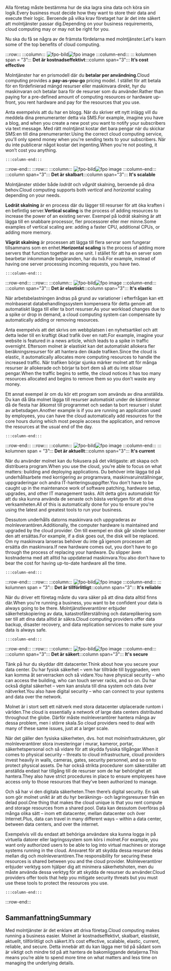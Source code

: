 <span data-ttu-id="ba156-101">Alla företag måste bestämma hur de ska lagra sina data och köra sin logik.</span><span class="sxs-lookup"><span data-stu-id="ba156-101">Every business must decide how they want to store their data and execute their logic.</span></span> <span data-ttu-id="ba156-102">Beroende på vilka krav företaget har är det inte säkert att molntjänster passar dig.</span><span class="sxs-lookup"><span data-stu-id="ba156-102">Depending on your business requirements, cloud computing may or may not be right for you.</span></span>

<span data-ttu-id="ba156-103">Nu ska du få se några av de främsta fördelarna med molntjänster.</span><span class="sxs-lookup"><span data-stu-id="ba156-103">Let's learn some of the top benefits of cloud computing.</span></span>

:::row:::
    :::column:::
        <span data-ttu-id="ba156-104">![fpo-bild](../media/3-cost-effective.png)</span><span class="sxs-lookup"><span data-stu-id="ba156-104">![fpo image](../media/3-cost-effective.png)</span></span>
    :::column-end:::
    <span data-ttu-id="ba156-105">::: kolumnen span = ”3”::: **Det är kostnadseffektivt**</span><span class="sxs-lookup"><span data-stu-id="ba156-105">:::column span="3"::: **It’s cost effective**</span></span>

<span data-ttu-id="ba156-106">Molntjänster har en prismodell där du **betalar per användning**.</span><span class="sxs-lookup"><span data-stu-id="ba156-106">Cloud computing provides a **pay-as-you-go** pricing model.</span></span> <span data-ttu-id="ba156-107">I stället för att betala för en fördefinierad mängd resurser eller maskinvara direkt, hyr du maskinvaran och betalar bara för de resurser som du använder.</span><span class="sxs-lookup"><span data-stu-id="ba156-107">Rather than paying for a pre-defined amount of computing resources or hardware up-front, you rent hardware and pay for the resources that you use.</span></span>

<span data-ttu-id="ba156-108">Anta exempelvis att du har en blogg. När du skriver ett nytt inlägg vill du meddela dina prenumeranter detta via SMS.</span><span class="sxs-lookup"><span data-stu-id="ba156-108">For example, imagine you have a blog, and when you create a new post you want to notify your subscribers via text message.</span></span> <span data-ttu-id="ba156-109">Med rätt molntjänst kostar det bara pengar när du skickar SMS:en till dina prenumeranter.</span><span class="sxs-lookup"><span data-stu-id="ba156-109">Using the correct cloud computing service, you'll only spend money when you're sending texts to your subscribers.</span></span> <span data-ttu-id="ba156-110">När du inte publicerar något kostar det ingenting.</span><span class="sxs-lookup"><span data-stu-id="ba156-110">When you're not posting, it won’t cost you anything.</span></span>

    :::column-end:::
:::row-end:::
:::row:::
    :::column:::
        <span data-ttu-id="ba156-111">![fpo-bild](../media/3-scalable.png)</span><span class="sxs-lookup"><span data-stu-id="ba156-111">![fpo image](../media/3-scalable.png)</span></span>
    :::column-end:::
    <span data-ttu-id="ba156-112">:::column span="3"::: **Det är skalbart**</span><span class="sxs-lookup"><span data-stu-id="ba156-112">:::column span="3"::: **It's scalable**</span></span>

<span data-ttu-id="ba156-113">Molntjänster stöder både _lodrät_ och _vågrät_ skalning, beroende på dina behov.</span><span class="sxs-lookup"><span data-stu-id="ba156-113">Cloud computing supports both _vertical_ and _horizontal_ scaling depending on your needs.</span></span>

<span data-ttu-id="ba156-114">**Lodrät skalning** är en process där du lägger till resurser för att öka kraften i en befintlig server.</span><span class="sxs-lookup"><span data-stu-id="ba156-114">**Vertical scaling** is the process of adding resources to increase the power of an existing server.</span></span> <span data-ttu-id="ba156-115">Exempel på lodrät skalning är att lägga till en snabbare processor, fler processorer eller mer minne.</span><span class="sxs-lookup"><span data-stu-id="ba156-115">Some examples of vertical scaling are: adding a faster CPU, additional CPUs, or adding more memory.</span></span>

<span data-ttu-id="ba156-116">**Vågrät skalning** är processen att lägga till flera servrar som fungerar tillsammans som en enhet.</span><span class="sxs-lookup"><span data-stu-id="ba156-116">**Horizontal scaling** is the process of adding more servers that function together as one unit.</span></span> <span data-ttu-id="ba156-117">I stället för att ha en server som bearbetar inkommande begäranden, har du två.</span><span class="sxs-lookup"><span data-stu-id="ba156-117">For example, instead of having one server processing incoming requests, you have two.</span></span>

    :::column-end:::
:::row-end:::
:::row:::
    :::column:::
        <span data-ttu-id="ba156-118">![fpo-bild](../media/3-elastic.png)</span><span class="sxs-lookup"><span data-stu-id="ba156-118">![fpo image](../media/3-elastic.png)</span></span>
    :::column-end:::
    <span data-ttu-id="ba156-119">:::column span="3"::: **Det är elastiskt**</span><span class="sxs-lookup"><span data-stu-id="ba156-119">:::column span="3"::: **It's elastic**</span></span>

<span data-ttu-id="ba156-120">När arbetsbelastningen ändras på grund av variationer i efterfrågan kan ett molnbaserat databehandlingssystem kompensera för detta genom att automatiskt lägga till eller ta bort resurser.</span><span class="sxs-lookup"><span data-stu-id="ba156-120">As your workload changes due to a spike or drop in demand, a cloud computing system can compensate by automatically adding or removing resources.</span></span>

<span data-ttu-id="ba156-121">Anta exempelvis att det skrivs om webbplatsen i en nyhetsartikel och att detta leder till en kraftigt ökad trafik över en natt.</span><span class="sxs-lookup"><span data-stu-id="ba156-121">For example, imagine your website is featured in a news article, which leads to a spike in traffic overnight.</span></span> <span data-ttu-id="ba156-122">Eftersom molnet är elastiskt kan det automatiskt allokera fler beräkningsresurser för att hantera den ökade trafiken.</span><span class="sxs-lookup"><span data-stu-id="ba156-122">Since the cloud is elastic, it automatically allocates more computing resources to handle the increased traffic.</span></span> <span data-ttu-id="ba156-123">När trafiken börjar sjunka märker molnet att för många resurser är allokerade och börjar ta bort dem så att du inte slösar pengar.</span><span class="sxs-lookup"><span data-stu-id="ba156-123">When the traffic begins to settle, the cloud notices it has too many resources allocated and begins to remove them so you don’t waste any money.</span></span>

<span data-ttu-id="ba156-124">Ett annat exempel är om du kör ett program som används av dina anställda. Du kan då låta molnet lägga till resurser automatiskt under de kärntimmar då de flesta har åtkomst till programmet och sedan ta bort resurser i slutet av arbetsdagen.</span><span class="sxs-lookup"><span data-stu-id="ba156-124">Another example is if you are running an application used by employees, you can have the cloud automatically add resources for the core hours during which most people access the application, and remove the resources at the usual end of the day.</span></span>

    :::column-end:::
:::row-end:::
:::row:::
    :::column:::
        <span data-ttu-id="ba156-125">![fpo-bild](../media/3-current.png)</span><span class="sxs-lookup"><span data-stu-id="ba156-125">![fpo image](../media/3-current.png)</span></span>
    :::column-end:::
    <span data-ttu-id="ba156-126">::: kolumnen span = ”3”::: **Det är aktuellt**</span><span class="sxs-lookup"><span data-stu-id="ba156-126">:::column span="3"::: **It's current**</span></span>

<span data-ttu-id="ba156-127">När du använder molnet kan du fokusera på det viktigaste: att skapa och distribuera program.</span><span class="sxs-lookup"><span data-stu-id="ba156-127">When you use the cloud, you’re able to focus on what matters: building and deploying applications.</span></span> <span data-ttu-id="ba156-128">Du behöver inte lägga tid på underhållsarbete med korrigering av programvara, maskinvaruinställningar, uppgraderingar och andra IT-hanteringsuppgifter.</span><span class="sxs-lookup"><span data-stu-id="ba156-128">You don't have to be caught up in the maintenance work of software patching, hardware setup, upgrades, and other IT management tasks.</span></span> <span data-ttu-id="ba156-129">Allt detta görs automatiskt för att du ska kunna använda de senaste och bästa verktygen för att driva verksamheten.</span><span class="sxs-lookup"><span data-stu-id="ba156-129">All of this is automatically done for you to ensure you're using the latest and greatest tools to run your business.</span></span>

<span data-ttu-id="ba156-130">Dessutom underhålls datorns maskinvara och uppgraderas av molnleverantören.</span><span class="sxs-lookup"><span data-stu-id="ba156-130">Additionally, the computer hardware is maintained and upgraded by the cloud provider.</span></span> <span data-ttu-id="ba156-131">Om till exempel en disk går sönder kommer den att ersättas.</span><span class="sxs-lookup"><span data-stu-id="ba156-131">For example, if a disk goes out, the disk will be replaced.</span></span> <span data-ttu-id="ba156-132">Om ny maskinvara lanseras behöver du inte gå igenom processen att ersätta din maskinvara.</span><span class="sxs-lookup"><span data-stu-id="ba156-132">If new hardware comes out, you don’t have to go through the process of replacing your hardware.</span></span> <span data-ttu-id="ba156-133">Du slipper även kostnaderna med att alltid ha uppdaterad maskinvara.</span><span class="sxs-lookup"><span data-stu-id="ba156-133">You also don’t have to bear the cost for having up-to-date hardware all the time.</span></span>

    :::column-end:::
:::row-end:::
:::row:::
    :::column:::
        <span data-ttu-id="ba156-134">![fpo-bild](../media/3-reliable.png)</span><span class="sxs-lookup"><span data-stu-id="ba156-134">![fpo image](../media/3-reliable.png)</span></span>
    :::column-end:::
    <span data-ttu-id="ba156-135">::: kolumnen span = ”3”::: **Det är tillförlitligt**</span><span class="sxs-lookup"><span data-stu-id="ba156-135">:::column span="3"::: **It's reliable**</span></span>

<span data-ttu-id="ba156-136">När du driver ett företag måste du vara säker på att dina data alltid finns där.</span><span class="sxs-lookup"><span data-stu-id="ba156-136">When you're running a business, you want to be confident your data is always going to be there.</span></span> <span data-ttu-id="ba156-137">Molntjänstleverantörer erbjuder säkerhetskopiering av data, katastrofåterställning och datareplikering som ser till att dina data alltid är säkra.</span><span class="sxs-lookup"><span data-stu-id="ba156-137">Cloud computing providers offer data backup, disaster recovery, and data replication services to make sure your data is always safe.</span></span>

    :::column-end:::
:::row-end:::
:::row:::
    :::column:::
        <span data-ttu-id="ba156-138">![fpo-bild](../media/3-reliable.png)</span><span class="sxs-lookup"><span data-stu-id="ba156-138">![fpo image](../media/3-reliable.png)</span></span>
    :::column-end:::
    <span data-ttu-id="ba156-139">:::column span="3"::: **Det är säkert**</span><span class="sxs-lookup"><span data-stu-id="ba156-139">:::column span="3"::: **It's secure**</span></span>

<span data-ttu-id="ba156-140">Tänk på hur du skyddar ditt datacenter.</span><span class="sxs-lookup"><span data-stu-id="ba156-140">Think about how you secure your data center.</span></span> <span data-ttu-id="ba156-141">Du har fysisk säkerhet &ndash; vem har tillträde till byggnaden, vem kan komma åt serverracken och så vidare.</span><span class="sxs-lookup"><span data-stu-id="ba156-141">You have physical security &ndash; who can access the building, who can touch server racks, and so on.</span></span> <span data-ttu-id="ba156-142">Du har också digital säkerhet &ndash; vem kan ansluta till dina system och data över nätverket.</span><span class="sxs-lookup"><span data-stu-id="ba156-142">You also have digital security &ndash; who can connect to your systems and data over the network.</span></span>

<span data-ttu-id="ba156-143">Molnet är i stort sett ett nätverk med stora datacenter utplacerade runtom i världen.</span><span class="sxs-lookup"><span data-stu-id="ba156-143">The cloud is essentially a network of large data centers distributed throughout the globe.</span></span> <span data-ttu-id="ba156-144">Därför måste molnleverantörer hantera många av dessa problem, men i större skala.</span><span class="sxs-lookup"><span data-stu-id="ba156-144">So cloud providers need to deal with many of these same issues, just at a larger scale.</span></span>

<span data-ttu-id="ba156-145">När det gäller den fysiska säkerheten, dvs. hot mot molninfrastrukturen, gör molnleverantörer stora investeringar i murar, kameror, portar, säkerhetspersonal och så vidare för att skydda fysiska tillgångar.</span><span class="sxs-lookup"><span data-stu-id="ba156-145">When it comes to physical security &ndash; threats to cloud infrastructure, cloud providers invest heavily in walls, cameras, gates, security personnel, and so on to protect physical assets.</span></span> <span data-ttu-id="ba156-146">De har också strikta procedurer som säkerställer att anställda endast har tillgång till de resurser som de har behörighet att hantera.</span><span class="sxs-lookup"><span data-stu-id="ba156-146">They also have strict procedures in place to ensure employees have access only to those resources that they’ve been authorized to manage.</span></span>

<span data-ttu-id="ba156-147">Och så har vi den digitala säkerheten.</span><span class="sxs-lookup"><span data-stu-id="ba156-147">Then there’s digital security.</span></span> <span data-ttu-id="ba156-148">En sak som gör molnet unikt är att du hyr beräknings- och lagringsresurser från en delad pool.</span><span class="sxs-lookup"><span data-stu-id="ba156-148">One thing that makes the cloud unique is that you rent compute and storage resources from a shared pool.</span></span> <span data-ttu-id="ba156-149">Data kan dessutom överföras på många olika sätt &ndash; inom ett datacenter, mellan datacenter och över Internet.</span><span class="sxs-lookup"><span data-stu-id="ba156-149">Plus, data can travel in many different ways &ndash; within a data center, between data centers, and over the internet.</span></span>

<span data-ttu-id="ba156-150">Exempelvis vill du endast att behöriga användare ska kunna logga in på virtuella datorer eller lagringssystem som körs i molnet.</span><span class="sxs-lookup"><span data-stu-id="ba156-150">For example, you want only authorized users to be able to log into virtual machines or storage systems running in the cloud.</span></span> <span data-ttu-id="ba156-151">Ansvaret för att skydda dessa resurser delas mellan dig och molnleverantören.</span><span class="sxs-lookup"><span data-stu-id="ba156-151">The responsibility for securing these resources is shared between you and the cloud provider.</span></span> <span data-ttu-id="ba156-152">Molnleverantörer erbjuder verktyg som hjälper dig att minimera säkerhetshoten, men du måste använda dessa verktyg för att skydda de resurser du använder.</span><span class="sxs-lookup"><span data-stu-id="ba156-152">Cloud providers offer tools that help you mitigate security threats but you must use these tools to protect the resources you use.</span></span>

    :::column-end:::
:::row-end:::

## <a name="summary"></a><span data-ttu-id="ba156-153">Sammanfattning</span><span class="sxs-lookup"><span data-stu-id="ba156-153">Summary</span></span>

<span data-ttu-id="ba156-154">Med molntjänster är det enklare att driva företag.</span><span class="sxs-lookup"><span data-stu-id="ba156-154">Cloud computing makes running a business easier.</span></span> <span data-ttu-id="ba156-155">Molnet är kostnadseffektivt, skalbart, elastiskt, aktuellt, tillförlitligt och säkert.</span><span class="sxs-lookup"><span data-stu-id="ba156-155">It’s cost effective, scalable, elastic, current, reliable, and secure.</span></span> <span data-ttu-id="ba156-156">Detta innebär att du kan lägga mer tid på sådant som är viktigt och mindre tid på att hantera de bakomliggande detaljerna.</span><span class="sxs-lookup"><span data-stu-id="ba156-156">This means you’re able to spend more time on what matters and less time on managing the underlying details.</span></span>
